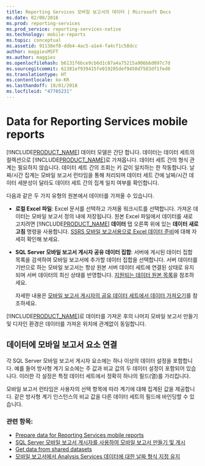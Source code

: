```yaml
---
title: Reporting Services 모바일 보고서의 데이터 | Microsoft Docs
ms.date: 02/08/2016
ms.prod: reporting-services
ms.prod_service: reporting-services-native
ms.technology: mobile-reports
ms.topic: conceptual
ms.assetid: 91138ef8-ddb4-4ac5-a1e4-fa4cf1c58dcc
author: maggiesMSFT
ms.author: maggies
ms.openlocfilehash: b6131f6bce9cb6d1c87a4a75215a906b6d097c7d
ms.sourcegitcommit: 61381ef939415fe019285def9450d7583df1fed0
ms.translationtype: HT
ms.contentlocale: ko-KR
ms.lasthandoff: 10/01/2018
ms.locfileid: "47765231"
---
```

# <a name="data-for-reporting-services-mobile-reports"></a>Data for Reporting Services mobile reports
[!INCLUDE[PRODUCT_NAME](../../includes/ss-mobilereptpub-long.md)] 데이터 모델은 간단 합니다. 데이터는 데이터 세트의 컬렉션으로 [!INCLUDE[PRODUCT_NAME](../../includes/ss-mobilereptpub-short.md)]로 가져옵니다. 데이터 세트 간의 형식 관계는 필요하지 않습니다. 데이터 세트 간의 조회는 키 값이 일치하는 한 작동합니다. 날짜/시간 집계는 모바일 보고서 런타임을 통해 처리되며 데이터 세트 간에 날짜/시간 데이터 세분성이 달라도 데이터 세트 간의 집계 일치 여부를 확인합니다.   
  
다음과 같은 두 가지 유형의 원본에서 데이터를 가져올 수 있습니다.   
  
* **로컬 Excel 파일**: Excel 문서를 선택하고 가져올 워크시트를 선택합니다. 가져온 데이터는 모바일 보고서 정의 내에 저장됩니다. 원본 Excel 파일에서 데이터를 새로 고치려면 [!INCLUDE[PRODUCT_NAME](../../includes/ss-mobilereptpub-short.md)] **데이터** 탭 오른쪽 위에 있는 **데이터 새로 고침** 명령을 사용합니다. [SSRS 모바일 보고서용으로 Excel 데이터 준비](../../reporting-services/mobile-reports/prepare-excel-data-for-reporting-services-mobile-reports.md)에 대해 자세히 확인해 보세요.  
  
* **SQL Server 모바일 보고서 게시자 공유 데이터 집합**: 서버에 게시된 데이터 집합 목록을 검색하여 모바일 보고서에 추가할 데이터 집합을 선택합니다. 서버 데이터를 기반으로 하는 모바일 보고서는 항상 원본 서버 데이터 세트에 연결된 상태로 유지되며 서버 데이터의 최신 상태를 반영합니다. [지원되는 데이터 원본 목록](../report-data/data-sources-supported-by-reporting-services-ssrs.md)을 참조하세요.   
  
  자세한 내용은 [모바일 보고서 게시자의 공유 데이터 세트에서 데이터 가져오기](../../reporting-services/mobile-reports/get-data-from-shared-datasets-in-reporting-services-mobile-reports.md)를 참조하세요.  
  
[!INCLUDE[PRODUCT_NAME](../../includes/ss-mobilereptpub-short.md)]로 데이터를 가져온 후의 나머지 모바일 보고서 만들기 및 디자인 환경은 데이터를 가져온 위치에 관계없이 동일합니다.   
  
## <a name="connect-mobile-report-elements-to-data"></a>데이터에 모바일 보고서 요소 연결 ##  
  
각 SQL Server 모바일 보고서 게시자 요소에는 하나 이상의 데이터 설정을 포함합니다. 예를 들어 방사형 계기 요소에는 주 값과 비교 값의 두 데이터 설정이 포함되어 있습니다. 이러한 각 설정은 특정 데이터 세트에서 정확히 하나의 필드(열)를 가리킵니다.   
  
모바일 보고서 런타임은 사용자의 선택 항목에 따라 계기에 대해 집계된 값을 제공합니다. 같은 방사형 계기 인스턴스의 비교 값을 다른 데이터 세트의 필드에 바인딩할 수 있습니다.   
  
### <a name="see-also"></a>관련 항목:  
-  [Prepare data for Reporting Services mobile reports](../../reporting-services/mobile-reports/prepare-data-for-reporting-services-mobile-reports.md)
- [SQL Server 모바일 보고서 게시자를 사용하여 모바일 보고서 만들기 및 게시](../../reporting-services/mobile-reports/create-mobile-reports-with-sql-server-mobile-report-publisher.md)  
- [Get data from shared datasets](../../reporting-services/mobile-reports/get-data-from-shared-datasets-in-reporting-services-mobile-reports.md)
- [모바일 보고서에서 Analysis Services 데이터에 대한 날짜 형식 지정 유지](../../reporting-services/mobile-reports/retain-date-formatting-for-analysis-services-in-mobile-reports.md) 
  
  

